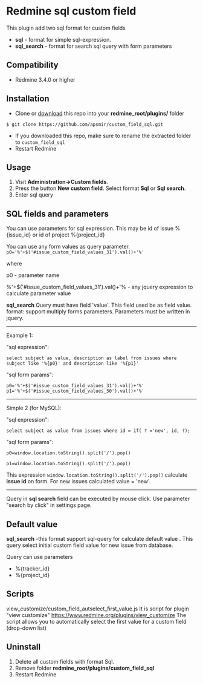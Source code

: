 Redmine sql custom field
==================
This plugin add two sql format for custom fields
* **sql** - format for simple sql-expression.
* **sql_search** - format for search sql query with form parameters

Compatibility
-------------
* Redmine 3.4.0 or higher

Installation
----------------------
* Clone or [download](https://github.com/apsmir/custom_field_sql/archive/main.zip) this repo into your **redmine_root/plugins/** folder

```
$ git clone https://github.com/apsmir/custom_field_sql.git
```
* If you downloaded this repo, make sure to rename the extracted folder to `custom_field_sql`
* Restart Redmine

Usage
----------------------
1) Visit **Administration->Custom fields**. 
2) Press the button **New custom field**. Select format **Sql** or **Sql search**.
3) Enter sql query 

SQL fields and parameters
----------------------
You can use parameters for sql expression.
This may be id of issue %{issue_id} or id of project %{project_id}

You can use any form  values as query parameter.
`p0='%'+$('#issue_custom_field_values_31').val()+'%'`

where

p0 - parameter name

%'+$('#issue_custom_field_values_31').val()+'% - any jquery expression to calculate parameter value

**sql_search** 
Query must have field 'value'. This field used be as field value.
format: support multiply forms parameters. Parameters must be written in jquery. 

----------------------
Example 1:

 "sql expression": 
 
 `select subject as value, description as label from issues where subject like '%{p0}' and description like '%{p1}'`
 
 "sql form params":
 
`p0='%'+$('#issue_custom_field_values_31').val()+'%'`
`p1='%'+$('#issue_custom_field_values_30').val()+'%'`

----------------------
Simple 2 (for MySQL):

 "sql expression": 
 
 `select subject as value from issues where id = if( ? ='new', id, ?);`
 
 
 "sql form params":
 
`p0=window.location.toString().split('/').pop()`

`p1=window.location.toString().split('/').pop()`


This expression `window.location.toString().split('/').pop()` calculate **issue id** on form. For new issues calculated value = 'new'.

----------------------

Query in **sql search** field can be executed by mouse click. Use parameter "search by click" in settings page.

Default value
----------------------
**sql_search** -this  format support sql-query for calculate  default value . This query select initial custom field value for new issue from database.

Query can use parameters
* %{tracker_id}
* %{project_id}

Scripts
----------------------
view_customize/custom_field_autselect_first_value.js
It is script for plugin "view customize" https://www.redmine.org/plugins/view_customize
The script allows you to automatically select the first value for a custom field (drop-down list) 

Uninstall
----------------------
1) Delete all custom fields with format Sql.
2) Remove folder **redmine_root/plugins/custom_field_sql**
3) Restart Redmine
